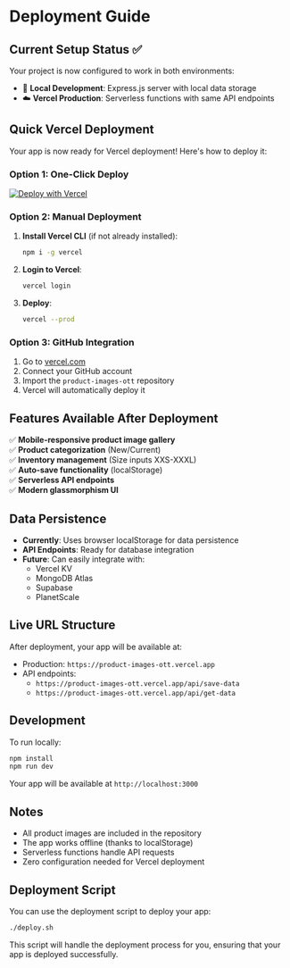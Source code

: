# Deployment Guide

## Current Setup Status ✅
Your project is now configured to work in both environments:
- 🚀 **Local Development**: Express.js server with local data storage
- ☁️ **Vercel Production**: Serverless functions with same API endpoints

## Quick Vercel Deployment

Your app is now ready for Vercel deployment! Here's how to deploy it:

### Option 1: One-Click Deploy
[![Deploy with Vercel](https://vercel.com/button)](https://vercel.com/new/clone?repository-url=https://github.com/ivnad95/product-images-ott)

### Option 2: Manual Deployment

1. **Install Vercel CLI** (if not already installed):
   ```bash
   npm i -g vercel
   ```

2. **Login to Vercel**:
   ```bash
   vercel login
   ```

3. **Deploy**:
   ```bash
   vercel --prod
   ```

### Option 3: GitHub Integration

1. Go to [vercel.com](https://vercel.com)
2. Connect your GitHub account
3. Import the `product-images-ott` repository
4. Vercel will automatically deploy it

## Features Available After Deployment

✅ **Mobile-responsive product image gallery**  
✅ **Product categorization** (New/Current)  
✅ **Inventory management** (Size inputs XXS-XXXL)  
✅ **Auto-save functionality** (localStorage)  
✅ **Serverless API endpoints**  
✅ **Modern glassmorphism UI**  

## Data Persistence

- **Currently**: Uses browser localStorage for data persistence
- **API Endpoints**: Ready for database integration
- **Future**: Can easily integrate with:
  - Vercel KV
  - MongoDB Atlas
  - Supabase
  - PlanetScale

## Live URL Structure

After deployment, your app will be available at:
- Production: `https://product-images-ott.vercel.app`
- API endpoints: 
  - `https://product-images-ott.vercel.app/api/save-data`
  - `https://product-images-ott.vercel.app/api/get-data`

## Development

To run locally:
```bash
npm install
npm run dev
```

Your app will be available at `http://localhost:3000`

## Notes

- All product images are included in the repository
- The app works offline (thanks to localStorage)
- Serverless functions handle API requests
- Zero configuration needed for Vercel deployment 

## Deployment Script

You can use the deployment script to deploy your app:
```bash
./deploy.sh
```

This script will handle the deployment process for you, ensuring that your app is deployed successfully. 